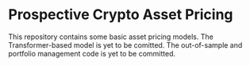 # Prospective Crypto Asset Pricing

This repository contains some basic asset pricing models. The Transformer-based model is yet to be comitted. The out-of-sample and portfolio management code is yet to be committed.
